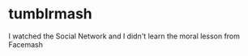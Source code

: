 tumblrmash
==========

I watched the Social Network and I didn't learn the moral lesson from Facemash
